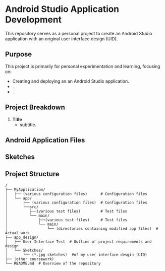 # Android Studio Application Development

This repository serves as a personal project to create an Android Studio application with an original user interface design (UID).

## Purpose

This project is primarily for personal experimentation and learning, focusing on:
- Creating and deploying an an Android Studio application.
- .
- .

## Project Breakdown

1. **Title**
   - subtitle.
  
## Android Application Files

## Sketches

## Project Structure

```
/
├── MyApplication/
│   ├── (various configuration files)      # Configuration files
│   └── app/
│       ├── (various configuration files)  # Configuration files
│       └──src/
│          ├──(various test files)         # Test files
│          └── main/
│              ├──(various test files)     # Test files
│              └── main/
│                  └── (directories containing modified app files)  # Actual work
├── app_design/
│   ├── User Interface Test  # Outline of project requirements and design
│   └── Sketches/
│       └── (*.jpg sketches)  #of my user interface desgin (UID)
├── (other coursework)
└── README.md  # Overview of the repository
```
